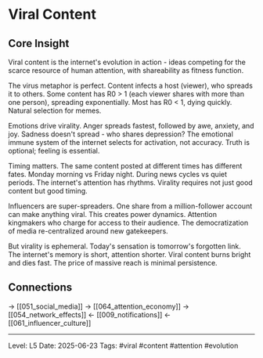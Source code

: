 # Viral Content

## Core Insight
Viral content is the internet's evolution in action - ideas competing for the scarce resource of human attention, with shareability as fitness function.

The virus metaphor is perfect. Content infects a host (viewer), who spreads it to others. Some content has R0 > 1 (each viewer shares with more than one person), spreading exponentially. Most has R0 < 1, dying quickly. Natural selection for memes.

Emotions drive virality. Anger spreads fastest, followed by awe, anxiety, and joy. Sadness doesn't spread - who shares depression? The emotional immune system of the internet selects for activation, not accuracy. Truth is optional; feeling is essential.

Timing matters. The same content posted at different times has different fates. Monday morning vs Friday night. During news cycles vs quiet periods. The internet's attention has rhythms. Virality requires not just good content but good timing.

Influencers are super-spreaders. One share from a million-follower account can make anything viral. This creates power dynamics. Attention kingmakers who charge for access to their audience. The democratization of media re-centralized around new gatekeepers.

But virality is ephemeral. Today's sensation is tomorrow's forgotten link. The internet's memory is short, attention shorter. Viral content burns bright and dies fast. The price of massive reach is minimal persistence.

## Connections
→ [[051_social_media]]
→ [[064_attention_economy]]
→ [[054_network_effects]]
← [[009_notifications]]
← [[061_influencer_culture]]

---
Level: L5
Date: 2025-06-23
Tags: #viral #content #attention #evolution